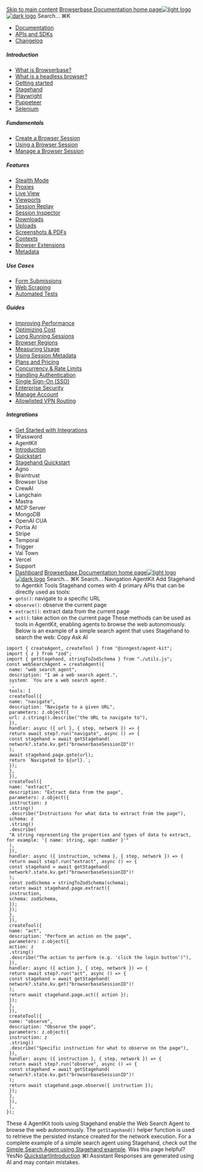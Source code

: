 [Skip to main content](#content-area)
[Browserbase Documentation home page![light logo](https://mintcdn.com/browserbase/lUkHCCQ3HJMpCnfp/logo/light.svg?fit=max&auto=format&n=lUkHCCQ3HJMpCnfp&q=85&s=0f99c87492a4fb0e9bfc45075a78c64f)![dark logo](https://mintcdn.com/browserbase/lUkHCCQ3HJMpCnfp/logo/dark.svg?fit=max&auto=format&n=lUkHCCQ3HJMpCnfp&q=85&s=645b212b9cbee8bebf84f318c2baaac0)](https://www.browserbase.com)
Search...
⌘K
 * [Documentation](/introduction/what-is-browserbase)
 * [APIs and SDKs](/reference/introduction)
 * [Changelog](https://www.browserbase.com/changelog)
##### Introduction
 * [What is Browserbase?](/introduction/what-is-browserbase)
 * [What is a headless browser?](/introduction/what-is-headless-browser)
 * [Getting started](/introduction/getting-started)
 * [Stagehand](/introduction/stagehand)
 * [Playwright](/introduction/playwright)
 * [Puppeteer](/introduction/puppeteer)
 * [Selenium](/introduction/selenium)
##### Fundamentals
 * [Create a Browser Session](/fundamentals/create-browser-session)
 * [Using a Browser Session](/fundamentals/using-browser-session)
 * [Manage a Browser Session](/fundamentals/manage-browser-session)
##### Features
 * [Stealth Mode](/features/stealth-mode)
 * [Proxies](/features/proxies)
 * [Live View](/features/session-live-view)
 * [Viewports](/features/viewports)
 * [Session Replay](/features/session-replay)
 * [Session Inspector](/features/session-inspector)
 * [Downloads](/features/downloads)
 * [Uploads](/features/uploads)
 * [Screenshots & PDFs](/features/screenshots)
 * [Contexts](/features/contexts)
 * [Browser Extensions](/features/browser-extensions)
 * [Metadata](/features/session-metadata)
##### Use Cases
 * [Form Submissions](/use-cases/automating-form-submissions)
 * [Web Scraping](/use-cases/scraping-website)
 * [Automated Tests](/use-cases/building-automated-tests)
##### Guides
 * [Improving Performance](/guides/speed-optimization)
 * [Optimizing Cost](/guides/cost-optimization)
 * [Long Running Sessions](/guides/long-running-sessions)
 * [Browser Regions](/guides/multi-region)
 * [Measuring Usage](/guides/measuring-usage)
 * [Using Session Metadata](/guides/using-session-metadata)
 * [Plans and Pricing](/guides/plans-and-pricing)
 * [Concurrency & Rate Limits](/guides/concurrency-rate-limits)
 * [Handling Authentication](/guides/authentication)
 * [Single Sign-On (SSO)](/guides/sso-setup)
 * [Enterprise Security](/guides/security)
 * [Manage Account](/guides/manage-account)
 * [Allowlisted VPN Routing](/guides/vpn)
##### Integrations
 * [Get Started with Integrations](/integrations/get-started)
 * 1Password
 * AgentKit
 * [Introduction](/integrations/agentkit/introduction)
 * [Quickstart](/integrations/agentkit/quickstart)
 * [Stagehand Quickstart](/integrations/agentkit/stagehand)
 * Agno
 * Braintrust
 * Browser Use
 * CrewAI
 * Langchain
 * Mastra
 * MCP Server
 * MongoDB
 * OpenAI CUA
 * Portia AI
 * Stripe
 * Temporal
 * Trigger
 * Val Town
 * Vercel
 * Support
 * [Dashboard](https://www.browserbase.com/overview)
[Browserbase Documentation home page![light logo](https://mintcdn.com/browserbase/lUkHCCQ3HJMpCnfp/logo/light.svg?fit=max&auto=format&n=lUkHCCQ3HJMpCnfp&q=85&s=0f99c87492a4fb0e9bfc45075a78c64f)![dark logo](https://mintcdn.com/browserbase/lUkHCCQ3HJMpCnfp/logo/dark.svg?fit=max&auto=format&n=lUkHCCQ3HJMpCnfp&q=85&s=645b212b9cbee8bebf84f318c2baaac0)](https://www.browserbase.com)
Search...
⌘K
Search...
Navigation
AgentKit
Add Stagehand to Agentkit Tools
Stagehand comes with 4 primary APIs that can be directly used as tools:
 * `goto()`: navigate to a specific URL
 * `observe()`: observe the current page
 * `extract()`: extract data from the current page
 * `act()`: take action on the current page
These methods can be used as tools in AgentKit, enabling agents to browse the web autonomously. Below is an example of a simple search agent that uses Stagehand to search the web:
Copy
Ask AI
```
import { createAgent, createTool } from "@inngest/agent-kit";
import { z } from "zod";
import { getStagehand, stringToZodSchema } from "./utils.js";
const webSearchAgent = createAgent({
 name: "web_search_agent",
 description: "I am a web search agent.",
 system: `You are a web search agent.
 `,
 tools: [
 createTool({
 name: "navigate",
 description: "Navigate to a given URL",
 parameters: z.object({
 url: z.string().describe("the URL to navigate to"),
 }),
 handler: async ({ url }, { step, network }) => {
 return await step?.run("navigate", async () => {
 const stagehand = await getStagehand(
 network?.state.kv.get("browserbaseSessionID")!
 );
 await stagehand.page.goto(url);
 return `Navigated to ${url}.`;
 });
 },
 }),
 createTool({
 name: "extract",
 description: "Extract data from the page",
 parameters: z.object({
 instruction: z
 .string()
 .describe("Instructions for what data to extract from the page"),
 schema: z
 .string()
 .describe(
 "A string representing the properties and types of data to extract, for example: '{ name: string, age: number }'"
 ),
 }),
 handler: async ({ instruction, schema }, { step, network }) => {
 return await step?.run("extract", async () => {
 const stagehand = await getStagehand(
 network?.state.kv.get("browserbaseSessionID")!
 );
 const zodSchema = stringToZodSchema(schema);
 return await stagehand.page.extract({
 instruction,
 schema: zodSchema,
 });
 });
 },
 }),
 createTool({
 name: "act",
 description: "Perform an action on the page",
 parameters: z.object({
 action: z
 .string()
 .describe("The action to perform (e.g. 'click the login button')"),
 }),
 handler: async ({ action }, { step, network }) => {
 return await step?.run("act", async () => {
 const stagehand = await getStagehand(
 network?.state.kv.get("browserbaseSessionID")!
 );
 return await stagehand.page.act({ action });
 });
 },
 }),
 createTool({
 name: "observe",
 description: "Observe the page",
 parameters: z.object({
 instruction: z
 .string()
 .describe("Specific instruction for what to observe on the page"),
 }),
 handler: async ({ instruction }, { step, network }) => {
 return await step?.run("observe", async () => {
 const stagehand = await getStagehand(
 network?.state.kv.get("browserbaseSessionID")!
 );
 return await stagehand.page.observe({ instruction });
 });
 },
 }),
 ],
});
```
These 4 AgentKit tools using Stagehand enable the Web Search Agent to browse the web autonomously. The `getStagehand()` helper function is used to retrieve the persisted instance created for the network execution. For a complete example of a simple search agent using Stagehand, check out the [Simple Search Agent using Stagehand example](https://github.com/inngest/agent-kit/tree/main/examples/simple-search-stagehand).
Was this page helpful?
YesNo
[Quickstart](/integrations/agentkit/quickstart)[Introduction](/integrations/agno/introduction)
⌘I
Assistant
Responses are generated using AI and may contain mistakes.